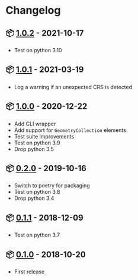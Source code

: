 # Changelog

## 📦 [1.0.2](https://pypi.org/project/geojson-rewind/1.0.2/) - 2021-10-17

* Test on python 3.10

## 📦 [1.0.1](https://pypi.org/project/geojson-rewind/1.0.1/) - 2021-03-19

* Log a warning if an unexpected CRS is detected

## 📦 [1.0.0](https://pypi.org/project/geojson-rewind/1.0.0/) - 2020-12-22

* Add CLI wrapper
* Add support for `GeometryCollection` elements
* Test suite improvements
* Test on python 3.9
* Drop python 3.5

## 📦 [0.2.0](https://pypi.org/project/geojson-rewind/0.2.0/) - 2019-10-16

* Switch to poetry for packaging
* Test on python 3.8
* Drop python 3.4

## 📦 [0.1.1](https://pypi.org/project/geojson-rewind/0.1.1/) - 2018-12-09

* Test on python 3.7

## 📦 [0.1.0](https://pypi.org/project/geojson-rewind/0.1.0/) - 2018-10-20

* First release
